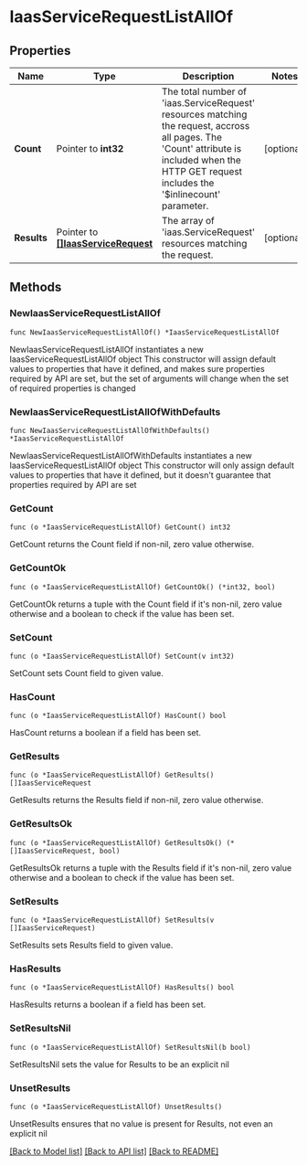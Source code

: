 # IaasServiceRequestListAllOf

## Properties

Name | Type | Description | Notes
------------ | ------------- | ------------- | -------------
**Count** | Pointer to **int32** | The total number of &#39;iaas.ServiceRequest&#39; resources matching the request, accross all pages. The &#39;Count&#39; attribute is included when the HTTP GET request includes the &#39;$inlinecount&#39; parameter. | [optional] 
**Results** | Pointer to [**[]IaasServiceRequest**](iaas.ServiceRequest.md) | The array of &#39;iaas.ServiceRequest&#39; resources matching the request. | [optional] 

## Methods

### NewIaasServiceRequestListAllOf

`func NewIaasServiceRequestListAllOf() *IaasServiceRequestListAllOf`

NewIaasServiceRequestListAllOf instantiates a new IaasServiceRequestListAllOf object
This constructor will assign default values to properties that have it defined,
and makes sure properties required by API are set, but the set of arguments
will change when the set of required properties is changed

### NewIaasServiceRequestListAllOfWithDefaults

`func NewIaasServiceRequestListAllOfWithDefaults() *IaasServiceRequestListAllOf`

NewIaasServiceRequestListAllOfWithDefaults instantiates a new IaasServiceRequestListAllOf object
This constructor will only assign default values to properties that have it defined,
but it doesn't guarantee that properties required by API are set

### GetCount

`func (o *IaasServiceRequestListAllOf) GetCount() int32`

GetCount returns the Count field if non-nil, zero value otherwise.

### GetCountOk

`func (o *IaasServiceRequestListAllOf) GetCountOk() (*int32, bool)`

GetCountOk returns a tuple with the Count field if it's non-nil, zero value otherwise
and a boolean to check if the value has been set.

### SetCount

`func (o *IaasServiceRequestListAllOf) SetCount(v int32)`

SetCount sets Count field to given value.

### HasCount

`func (o *IaasServiceRequestListAllOf) HasCount() bool`

HasCount returns a boolean if a field has been set.

### GetResults

`func (o *IaasServiceRequestListAllOf) GetResults() []IaasServiceRequest`

GetResults returns the Results field if non-nil, zero value otherwise.

### GetResultsOk

`func (o *IaasServiceRequestListAllOf) GetResultsOk() (*[]IaasServiceRequest, bool)`

GetResultsOk returns a tuple with the Results field if it's non-nil, zero value otherwise
and a boolean to check if the value has been set.

### SetResults

`func (o *IaasServiceRequestListAllOf) SetResults(v []IaasServiceRequest)`

SetResults sets Results field to given value.

### HasResults

`func (o *IaasServiceRequestListAllOf) HasResults() bool`

HasResults returns a boolean if a field has been set.

### SetResultsNil

`func (o *IaasServiceRequestListAllOf) SetResultsNil(b bool)`

 SetResultsNil sets the value for Results to be an explicit nil

### UnsetResults
`func (o *IaasServiceRequestListAllOf) UnsetResults()`

UnsetResults ensures that no value is present for Results, not even an explicit nil

[[Back to Model list]](../README.md#documentation-for-models) [[Back to API list]](../README.md#documentation-for-api-endpoints) [[Back to README]](../README.md)


